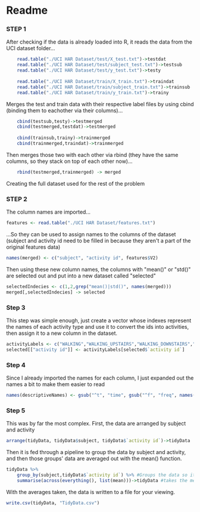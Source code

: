# Readme
### STEP 1
After checking if the data is already loaded into R, it reads the data from the UCI dataset folder...
```R
    read.table("./UCI HAR Dataset/test/X_test.txt")->testdat
    read.table("./UCI HAR Dataset/test/subject_test.txt")->testsub
    read.table("./UCI HAR Dataset/test/y_test.txt")->testy
    
    read.table("./UCI HAR Dataset/train/X_train.txt")->traindat
    read.table("./UCI HAR Dataset/train/subject_train.txt")->trainsub
    read.table("./UCI HAR Dataset/train/y_train.txt")->trainy
```
Merges the test and train data with their respective label files by using cbind (binding them to eachother via their columns)...
```R
    cbind(testsub,testy)->testmerged
    cbind(testmerged,testdat)->testmerged
    
    cbind(trainsub,trainy)->trainmerged
    cbind(trainmerged,traindat)->trainmerged
```
Then merges those two with each other via rbind (they have the same columns, so they stack on top of each other now)...
```R
    rbind(testmerged,trainmerged) -> merged
```
Creating the full dataset used for the rest of the problem

### STEP 2
The column names are imported...
```R
features <- read.table("./UCI HAR Dataset/features.txt")
```
...So they can be used to assign names to the columns of the dataset (subject and activity id need to be filled in because they aren't a part of the original features data)
```R
names(merged) <- c("subject", "activity id", features$V2)
```
Then using these new column names, the columns with "mean()" or "std()" are selected out and put into a new dataset called "selected"
```R
selectedIndecies <- c(1,2,grep("mean()|std()", names(merged)))
merged[,selectedIndecies] -> selected
```

### Step 3
This step was simple enough, just create a vector whose indexes represent the names of each activity type and use it to convert the ids into activities, then assign it to a new column in the dataset.
```R
activityLabels <- c("WALKING","WALKING_UPSTAIRS","WALKING_DOWNSTAIRS","SITTING","STANDING","LAYING")
selected[["activity id"]] <- activityLabels[selected$`activity id`]
```

### Step 4
Since I already imported the names for each column, I just expanded out the names a bit to make them easier to read
```R
names(descriptiveNames) <- gsub("^t", "time", gsub("^f", "freq", names(descriptiveNames)))
```

### Step 5
This was by far the most complex.
First, the data are arranged by subject and activity
```R
arrange(tidyData, tidyData$subject, tidyData$`activity id`)->tidyData
```
Then it is fed through a pipeline to group the data by subject and activity, and then those groups' data are averaged out with the mean() function.
```R
tidyData %>%
    group_by(subject,tidyData$`activity id`) %>% #Groups the data so it can be processed by summarise
    summarise(across(everything(), list(mean)))->tidyData #takes the mean of each list across each subject-activity pair
```
With the averages taken, the data is written to a file for your viewing.
```R
write.csv(tidyData, "TidyData.csv")
```